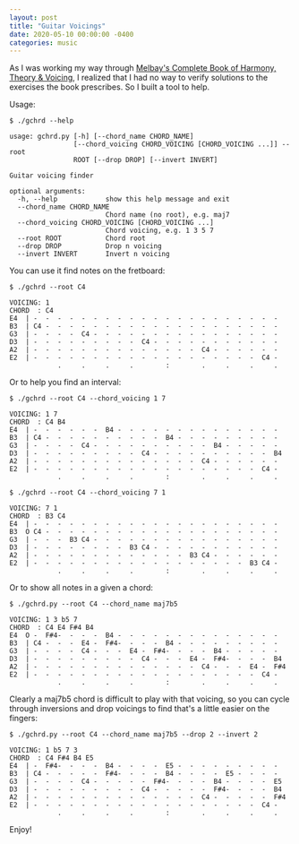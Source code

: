 ```yaml
---
layout: post
title: "Guitar Voicings"
date: 2020-05-10 00:00:00 -0400
categories: music
---
```


As I was working my way through [Melbay's Complete Book of Harmony, Theory &
Voicing](https://www.melbay.com/Products/95112/complete-book-of-harmony-theory--voicing.aspx),
I realized that I had no way to verify solutions to the exercises the book
prescribes. So I built a tool to help.

Usage:

```
$ ./gchrd --help

usage: gchrd.py [-h] [--chord_name CHORD_NAME]
                [--chord_voicing CHORD_VOICING [CHORD_VOICING ...]] --root
                ROOT [--drop DROP] [--invert INVERT]

Guitar voicing finder

optional arguments:
  -h, --help            show this help message and exit
  --chord_name CHORD_NAME
                        Chord name (no root), e.g. maj7
  --chord_voicing CHORD_VOICING [CHORD_VOICING ...]
                        Chord voicing, e.g. 1 3 5 7
  --root ROOT           Chord root
  --drop DROP           Drop n voicing
  --invert INVERT       Invert n voicing
```

You can use it find notes on the fretboard:

```
$ ./gchrd --root C4

VOICING: 1
CHORD  : C4
E4  | -  -  -  -  -  -  -  -  -  -  -  -  -  -  -  -  -  -  -  -  -
B3  | C4 -  -  -  -  -  -  -  -  -  -  -  -  -  -  -  -  -  -  -  -
G3  | -  -  -  -  C4 -  -  -  -  -  -  -  -  -  -  -  -  -  -  -  -
D3  | -  -  -  -  -  -  -  -  -  C4 -  -  -  -  -  -  -  -  -  -  -
A2  | -  -  -  -  -  -  -  -  -  -  -  -  -  -  C4 -  -  -  -  -  -
E2  | -  -  -  -  -  -  -  -  -  -  -  -  -  -  -  -  -  -  -  C4 -
            .     .     .     .        :        .     .     .     .
```

Or to help you find an interval:

```
$ ./gchrd --root C4 --chord_voicing 1 7

VOICING: 1 7
CHORD  : C4 B4
E4  | -  -  -  -  -  -  B4 -  -  -  -  -  -  -  -  -  -  -  -  -  -
B3  | C4 -  -  -  -  -  -  -  -  -  -  B4 -  -  -  -  -  -  -  -  -
G3  | -  -  -  -  C4 -  -  -  -  -  -  -  -  -  -  B4 -  -  -  -  -
D3  | -  -  -  -  -  -  -  -  -  C4 -  -  -  -  -  -  -  -  -  -  B4
A2  | -  -  -  -  -  -  -  -  -  -  -  -  -  -  C4 -  -  -  -  -  -
E2  | -  -  -  -  -  -  -  -  -  -  -  -  -  -  -  -  -  -  -  C4 -
            .     .     .     .        :        .     .     .     .

$ ./gchrd --root C4 --chord_voicing 7 1

VOICING: 7 1
CHORD  : B3 C4
E4  | -  -  -  -  -  -  -  -  -  -  -  -  -  -  -  -  -  -  -  -  -
B3  O C4 -  -  -  -  -  -  -  -  -  -  -  -  -  -  -  -  -  -  -  -
G3  | -  -  -  B3 C4 -  -  -  -  -  -  -  -  -  -  -  -  -  -  -  -
D3  | -  -  -  -  -  -  -  -  B3 C4 -  -  -  -  -  -  -  -  -  -  -
A2  | -  -  -  -  -  -  -  -  -  -  -  -  -  B3 C4 -  -  -  -  -  -
E2  | -  -  -  -  -  -  -  -  -  -  -  -  -  -  -  -  -  -  B3 C4 -
            .     .     .     .        :        .     .     .     .
```

Or to show all notes in a given a chord:

```
$ ./gchrd.py --root C4 --chord_name maj7b5

VOICING: 1 3 b5 7
CHORD  : C4 E4 F#4 B4
E4  O -  F#4-  -  -  -  B4 -  -  -  -  -  -  -  -  -  -  -  -  -  -
B3  | C4 -  -  -  E4 -  F#4-  -  -  -  B4 -  -  -  -  -  -  -  -  -
G3  | -  -  -  -  C4 -  -  -  E4 -  F#4-  -  -  -  B4 -  -  -  -  -
D3  | -  -  -  -  -  -  -  -  -  C4 -  -  -  E4 -  F#4-  -  -  -  B4
A2  | -  -  -  -  -  -  -  -  -  -  -  -  -  -  C4 -  -  -  E4 -  F#4
E2  | -  -  -  -  -  -  -  -  -  -  -  -  -  -  -  -  -  -  -  C4 -
            .     .     .     .        :        .     .     .     .
```

Clearly a maj7b5 chord is difficult to play with that voicing, so you can cycle
through inversions and drop voicings to find that's a little easier on the
fingers:

```
$ ./gchrd.py --root C4 --chord_name maj7b5 --drop 2 --invert 2

VOICING: 1 b5 7 3
CHORD  : C4 F#4 B4 E5
E4  | -  F#4-  -  -  -  B4 -  -  -  -  E5 -  -  -  -  -  -  -  -  -
B3  | C4 -  -  -  -  -  F#4-  -  -  -  B4 -  -  -  -  E5 -  -  -  -
G3  | -  -  -  -  C4 -  -  -  -  -  F#4-  -  -  -  B4 -  -  -  -  E5
D3  | -  -  -  -  -  -  -  -  -  C4 -  -  -  -  -  F#4-  -  -  -  B4
A2  | -  -  -  -  -  -  -  -  -  -  -  -  -  -  C4 -  -  -  -  -  F#4
E2  | -  -  -  -  -  -  -  -  -  -  -  -  -  -  -  -  -  -  -  C4 -
            .     .     .     .        :        .     .     .     .
```

Enjoy!
